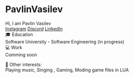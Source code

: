 # PavlinVasilev
Hi, I am Pavlin Vasilev <br>
[Instagram](https://www.instagram.com/jus7shad0w/) [Discord](https://discord.com/invite/v3DqNNY) [LinkedIn](https://www.linkedin.com/in/pavlin-vasilev-204a981b6/)<br>
🎓 Education<br>
Software University - Software Engineering (in progress)<br>
💻 Work<br>
Comming soon <br>

🤹 Other interests:<br>
Playing music, Singing , Gaming, Moding game files in LUA
